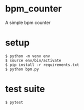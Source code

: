 # bpm_counter
A simple bpm counter

# setup
```
$ python -m venv env
$ source env/bin/activate
$ pip install -r requirements.txt
$ python bpm.py
```
# test suite
```
$ pytest
```
